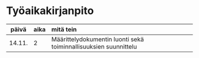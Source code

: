 # Työaikakirjanpito

| päivä | aika | mitä tein  |
| :----:|:-----| :-----|
| 14.11.| 2    | Määrittelydokumentin luonti sekä toiminnallisuuksien suunnittelu |
